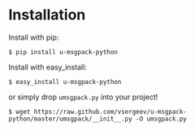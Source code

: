 # Installation

Install with pip:

``` text
$ pip install u-msgpack-python
```

Install with easy_install:

``` text
$ easy_install u-msgpack-python
```

or simply drop `umsgpack.py` into your project!

``` text
$ wget https://raw.github.com/vsergeev/u-msgpack-python/master/umsgpack/__init__.py -O umsgpack.py
```
